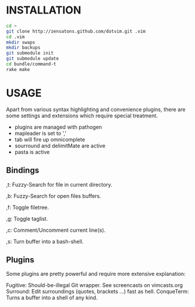 INSTALLATION
============

```bash
cd ~
git clone http://zensatons.github.com/dotvim.git .vim
cd .vim
mkdir swaps
mkdir backups
git submodule init
git submodule update
cd bundle/command-t
rake make
```


USAGE
=====

Apart from various syntax highlighting and convenience plugins, there are some settings and extensions which require special treatment.

- plugins are managed with pathogen
- mapleader is set to ','
- tab will fire up omnicomplete
- sourround and delimitMate are active
- pasta is active


Bindings
--------
,t:
  Fuzzy-Search for file in current directory.

,b:
  Fuzzy-Search for open files buffers.

,f:
  Toggle filetree.

,g:
  Toggle taglist.

,c<space>:
  Comment/Uncomment current line(s).

,s:
  Turn buffer into a bash-shell.


Plugins
-------

Some plugins are pretty powerful and require more extensive explanation:

Fugitive: Should-be-illegal Git wrapper. See screencasts on vimcasts.org
Surround: Edit surroundings (quotes, brackets ...) fast as hell.
ConqueTerm: Turns a buffer into a shell of any kind.
